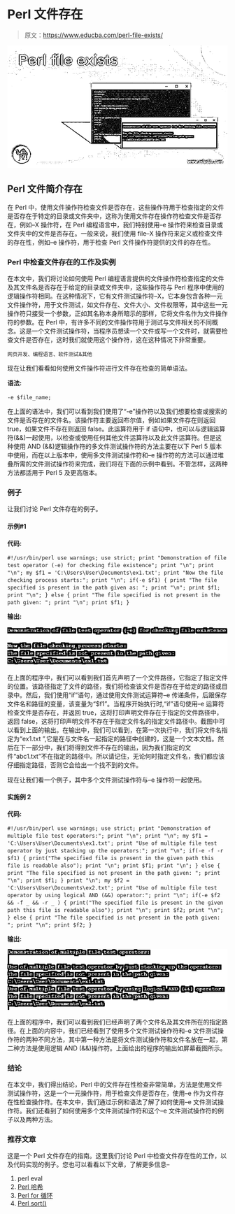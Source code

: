 # Perl 文件存在

> 原文：<https://www.educba.com/perl-file-exists/>

![Perl file exists](img/31c600e1b19ee0f7bab87f1e935d3694.png)



## Perl 文件简介存在

在 Perl 中，使用文件操作符检查文件是否存在，这些操作符用于检查指定的文件是否存在于特定的目录或文件夹中，这称为使用文件存在操作符检查文件是否存在，例如–X 操作符，在 Perl 编程语言中，我们特别使用–e 操作符来检查目录或文件夹中的文件是否存在。一般来说，我们使用 file–X 操作符来定义或检查文件的存在性，例如–e 操作符，用于检查 Perl 文件操作符提供的文件的存在性。

### Perl 中检查文件存在的工作及实例

在本文中，我们将讨论如何使用 Perl 编程语言提供的文件操作符检查指定的文件及其文件名是否存在于给定的目录或文件夹中，这些操作符与 Perl 程序中使用的逻辑操作符相同。在这种情况下，它有文件测试操作符–X，它本身包含各种一元文件操作符，用于文件测试，如文件存在、文件大小、文件权限等，其中这些一元操作符只接受一个参数，正如其名称本身所暗示的那样，它将文件名作为文件操作符的参数。在 Perl 中，有许多不同的文件操作符用于测试与文件相关的不同概念。这是一个文件测试操作符，当程序员想读一个文件或写一个文件时，就需要检查文件是否存在，这时我们就使用这个操作符，这在这种情况下非常重要。

<small>网页开发、编程语言、软件测试&其他</small>

现在让我们看看如何使用文件操作符进行文件存在检查的简单语法。

**语法:**

`-e $file_name;`

在上面的语法中，我们可以看到我们使用了“-e”操作符以及我们想要检查或搜索的文件是否存在的文件名。该操作符主要返回布尔值，例如如果文件存在则返回 true，如果文件不存在则返回 false。此运算符用于 if 语句中，也可以与逻辑运算符(&&)一起使用，以检查或使用任何其他文件运算符以及此文件运算符。但是这种使用 AND (&&)逻辑操作符的多文件测试操作符的方法主要在以下 Perl 5 版本中使用，而在以上版本中，使用多文件测试操作符和–e 操作符的方法可以通过堆叠所需的文件测试操作符来完成，我们将在下面的示例中看到。不管怎样，这两种方法都适用于 Perl 5 及更高版本。

### 例子

让我们讨论 Perl 文件存在的例子。

#### 示例#1

**代码:**

`#!/usr/bin/perl
use warnings;
use strict;
print "Demonstration of file test operator (-e) for checking file existence";
print "\n";
print "\n";
my $f1 = 'C:\Users\User\Documents\ex1.txt';
print "Now the file checking process starts:";
print "\n";
if(-e $f1)
{
print "The file specified is present in the path given as: ";
print "\n";
print $f1;
print "\n";
}
else
{
print "The file specified is not present in the path given: ";
print "\n";
print $f1;
}`

**输出:**

![Perl file exists 1](img/85f07bb13fb3039293d8a260dfe41653.png)



在上面的程序中，我们可以看到我们首先声明了一个文件路径，它指定了指定文件的位置。该路径指定了文件的路径，我们将检查该文件是否存在于给定的路径或目录中。然后，我们使用“if”语句，通过使用文件测试运算符–e 传递条件，后跟保存文件名和路径的变量，该变量为“$f1”。当程序开始执行时,“if”语句使用–e 运算符检查文件是否存在，并返回 true，这将打印声明文件存在于指定的文件路径中，返回 false，这将打印声明文件不存在于指定文件名的指定文件路径中。截图中可以看到上面的输出。在输出中，我们可以看到，在第一次执行中，我们将文件名指定为“ex1.txt ”,它是在与文件名一起指定的路径中创建的，这是一个文本文档。然后在下一部分中，我们将得到文件不存在的输出，因为我们指定的文件“abc1.txt”不在指定的路径中。所以请记住，无论何时指定文件名，我们都应该仔细指定路径，否则它会给出一个找不到的文件。

现在让我们看一个例子，其中多个文件测试操作符与–e 操作符一起使用。

#### 实施例 2

**代码:**

`#!/usr/bin/perl
use warnings;
use strict;
print "Demonstration of multiple file test operators:";
print "\n";
print "\n";
my $f1 = 'C:\Users\User\Documents\ex1.txt';
print "Use of multiple file test operator by just stacking up the operators:";
print "\n";
if(-e -f -r $f1)
{
print("The specified file is present in the given path this file is readable also");
print "\n";
print $f1;
print "\n";
}
else
{
print "The file specified is not present in the path given: ";
print "\n";
print $f1;
}
print "\n";
my $f2 = 'C:\Users\User\Documents\ex2.txt';
print "Use of multiple file test operator by using logical AND (&&) operator:";
print "\n";
if(-e $f2 && -f _ && -r _ )
{
print("The specified file is present in the given path this file is readable also");
print "\n";
print $f2;
print "\n";
}
else
{
print "The file specified is not present in the path given: ";
print "\n";
print $f2;
}`

**输出:**

![Perl file exists 2](img/306e6c3d0e384aee3101727850d7928b.png)



在上面的程序中，我们可以看到我们已经声明了两个文件名及其文件所在的指定路径。在上面的内容中，我们已经看到了使用多个文件测试操作符和–e 文件测试操作符的两种不同方法，其中第一种方法是将文件测试操作符和文件名放在一起，第二种方法是使用逻辑 AND (&&)操作符。上面给出的程序的输出如屏幕截图所示。

### 结论

在本文中，我们得出结论，Perl 中的文件存在性检查非常简单，方法是使用文件测试操作符，这是一个一元操作符，用于检查文件是否存在，使用–e 作为文件存在性检查操作符。在本文中，我们通过示例和语法了解了如何使用–e 文件测试操作符。我们还看到了如何使用多个文件测试操作符和这个–e 文件测试操作符的例子以及两种方法。

### 推荐文章

这是一个 Perl 文件存在的指南。这里我们讨论 Perl 中检查文件存在性的工作，以及代码实现的例子。您也可以看看以下文章，了解更多信息–

1.  perl eval
2.  [Perl 哈希](https://www.educba.com/perl-hash/)
3.  [Perl for 循环](https://www.educba.com/perl-for-loop/)
4.  [Perl sort()](https://www.educba.com/perl-sort/)





